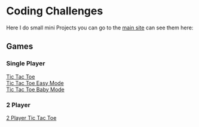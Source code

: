 # Coding Challenges

Here I do small mini Projects you can go to the [main site](https://lachy-dauth.github.io/Coding-Challenges/) can see them here:

## Games

### Single Player 

[Tic Tac Toe](https://lachy-dauth.github.io/Coding-Challenges/Tic-Tac-Toe/)
<br>
[Tic Tac Toe Easy Mode](https://lachy-dauth.github.io/Coding-Challenges/Tic-Tac-Toe-Easy-Mode/)
<br>
[Tic Tac Toe Baby Mode](https://lachy-dauth.github.io/Coding-Challenges/Tic-Tac-Toe-Baby-Mode/)

### 2 Player

[2 Player Tic Tac Toe](https://lachy-dauth.github.io/Coding-Challenges/Tic-Tac-Toe-2-player/)